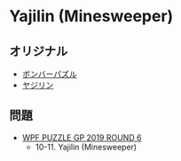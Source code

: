 # Yajilin (Minesweeper)

## オリジナル
- [ボンバーパズル](minesweeper.md)
- [ヤジリン](yajilin.md)

## 問題
- [WPF PUZZLE GP 2019 ROUND 6](../questions/wpfpgp2019_6.md)
	- 10-11. Yajilin (Minesweeper)
